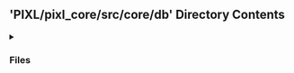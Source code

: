 ## 'PIXL/pixl_core/src/core/db' Directory Contents

<details>
<summary>
<h3> Files </h3> 

</summary>

| **Code** | **User docs** |
| :--- | :--- |
| models.py | README.md |
| queries.py | |
| __init__.py | |

</details>

